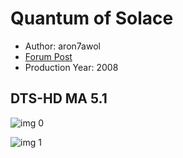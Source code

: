 # Quantum of Solace

* Author: aron7awol
* [Forum Post](https://www.avsforum.com/threads/bass-eq-for-filtered-movies.2995212/post-56921212)
* Production Year: 2008

## DTS-HD MA 5.1

![img 0](https://i.imgur.com/KLFUriz.jpg)

![img 1](https://i.imgur.com/70wok9E.png)

